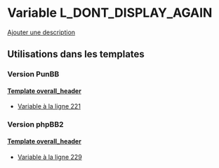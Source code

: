 # Variable L_DONT_DISPLAY_AGAIN
[Ajouter une description](https://fa-tvars.appspot.com/var/L_DONT_DISPLAY_AGAIN)

## Utilisations dans les templates

### Version PunBB

#### [Template overall_header](punbb/overall_header.md#readme)
* [Variable &agrave; la ligne 221](../punbb/overall_header.tpl#L221)

### Version phpBB2

#### [Template overall_header](subsilver/overall_header.md#readme)
* [Variable &agrave; la ligne 229](../subsilver/overall_header.tpl#L229)